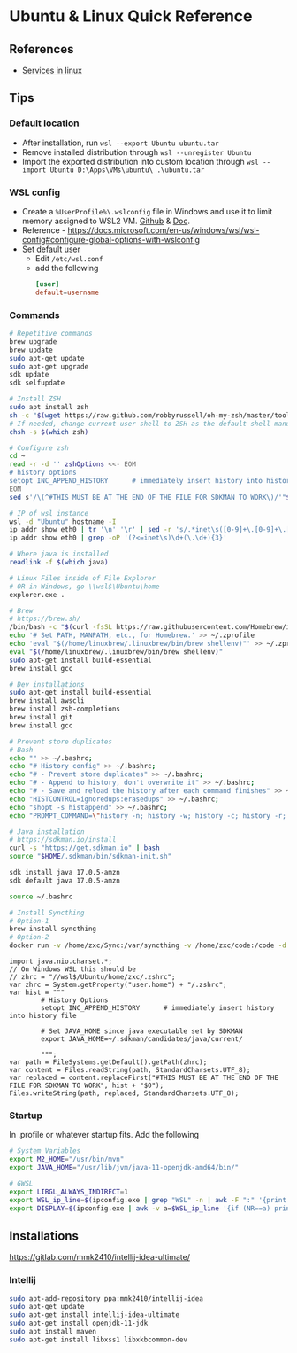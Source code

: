 # Ubuntu & Linux Quick Reference

## References

- [Services in linux](https://www.linuxfordevices.com/tutorials/linux/start-stop-restart-services-linux)

## Tips

### Default location

- After installation, run `wsl --export Ubuntu ubuntu.tar`
- Remove installed distribution through `wsl --unregister Ubuntu`
- Import the exported distribution into custom location through `wsl --import Ubuntu D:\Apps\VMs\ubuntu\ .\ubuntu.tar`

### WSL config

- Create  a  `%UserProfile%\.wslconfig` file in Windows and use it to limit memory assigned to WSL2 VM. [Github](https://github.com/microsoft/WSL/issues/4166#issuecomment-526725261) & [Doc](https://docs.microsoft.com/en-us/windows/wsl/release-notes#build-18945).
- Reference - https://docs.microsoft.com/en-us/windows/wsl/wsl-config#configure-global-options-with-wslconfig
- [Set default user](https://superuser.com/questions/1566022/how-to-set-default-user-for-manually-installed-wsl-distro/1627461#1627461)
    - Edit `/etc/wsl.conf`
    - add the following
        ```conf
        [user]
        default=username
        ```

### Commands

```sh
# Repetitive commands
brew upgrade
brew update
sudo apt-get update
sudo apt-get upgrade
sdk update
sdk selfupdate

# Install ZSH
sudo apt install zsh
sh -c "$(wget https://raw.github.com/robbyrussell/oh-my-zsh/master/tools/install.sh -O -)"
# If needed, change current user shell to ZSH as the default shell manually
chsh -s $(which zsh)

# Configure zsh
cd ~
read -r -d '' zshOptions <<- EOM
# history options
setopt INC_APPEND_HISTORY      # immediately insert history into history file
EOM
sed s'/\(^#THIS MUST BE AT THE END OF THE FILE FOR SDKMAN TO WORK\)/'"${zshOptions}"'\n\n\1/' -i 

# IP of wsl instance
wsl -d "Ubuntu" hostname -I
ip addr show eth0 | tr '\n' '\r' | sed -r 's/.*inet\s([0-9]+\.[0-9]+\.[0-9]+\.[0-9]+\/[0-9]+).*/\1\n/'
ip addr show eth0 | grep -oP '(?<=inet\s)\d+(\.\d+){3}'

# Where java is installed
readlink -f $(which java)

# Linux Files inside of File Explorer
# OR in Windows, go \\wsl$\Ubuntu\home
explorer.exe .

# Brew
# https://brew.sh/
/bin/bash -c "$(curl -fsSL https://raw.githubusercontent.com/Homebrew/install/HEAD/install.sh)"
echo '# Set PATH, MANPATH, etc., for Homebrew.' >> ~/.zprofile
echo 'eval "$(/home/linuxbrew/.linuxbrew/bin/brew shellenv)"' >> ~/.zprofile
eval "$(/home/linuxbrew/.linuxbrew/bin/brew shellenv)"
sudo apt-get install build-essential
brew install gcc

# Dev installations
sudo apt-get install build-essential
brew install awscli
brew install zsh-completions
brew install git
brew install gcc

# Prevent store duplicates
# Bash
echo "" >> ~/.bashrc;
echo "# History config" >> ~/.bashrc;
echo "# - Prevent store duplicates" >> ~/.bashrc;
echo "# - Append to history, don't overwrite it" >> ~/.bashrc;
echo "# - Save and reload the history after each command finishes" >> ~/.bashrc;
echo "HISTCONTROL=ignoredups:erasedups" >> ~/.bashrc;
echo "shopt -s histappend" >> ~/.bashrc;
echo "PROMPT_COMMAND=\"history -n; history -w; history -c; history -r; \$PROMPT_COMMAND\"" >> ~/.bashrc;

# Java installation
# https://sdkman.io/install
curl -s "https://get.sdkman.io" | bash
source "$HOME/.sdkman/bin/sdkman-init.sh"

sdk install java 17.0.5-amzn
sdk default java 17.0.5-amzn

source ~/.bashrc

# Install Syncthing
# Option-1
brew install syncthing
# Option-2
docker run -v /home/zxc/Sync:/var/syncthing -v /home/zxc/code:/code -d --name=syncthing-wsl --network=cnetwork -p 8384:8384 -p 22000:22000/tcp -p 22000:22000/udp -p 21027:21027/udp --hostname=syncthing-wsl syncthing/syncthing:latest
```

```jshelllanguage
import java.nio.charset.*;
// On Windows WSL this should be
// zhrc = "//wsl$/Ubuntu/home/zxc/.zshrc";
var zhrc = System.getProperty("user.home") + "/.zshrc";
var hist = """
        # History Options
        setopt INC_APPEND_HISTORY      # immediately insert history into history file
        
        # Set JAVA_HOME since java executable set by SDKMAN
        export JAVA_HOME=~/.sdkman/candidates/java/current/
        
        """;
var path = FileSystems.getDefault().getPath(zhrc);
var content = Files.readString(path, StandardCharsets.UTF_8);
var replaced = content.replaceFirst("#THIS MUST BE AT THE END OF THE FILE FOR SDKMAN TO WORK", hist + "$0");
Files.writeString(path, replaced, StandardCharsets.UTF_8);
```

### Startup

In .profile or whatever startup fits. Add the following

```bash
# System Variables
export M2_HOME="/usr/bin/mvn"
export JAVA_HOME="/usr/lib/jvm/java-11-openjdk-amd64/bin/"

# GWSL
export LIBGL_ALWAYS_INDIRECT=1
export WSL_ip_line=$(ipconfig.exe | grep "WSL" -n | awk -F ":" '{print $1+4}')
export DISPLAY=$(ipconfig.exe | awk -v a=$WSL_ip_line '{if (NR==a) print $NF":0.0"}' | tr -d "\r")
```

## Installations

https://gitlab.com/mmk2410/intellij-idea-ultimate/

### Intellij

```bash
sudo apt-add-repository ppa:mmk2410/intellij-idea
sudo apt-get update
sudo apt-get install intellij-idea-ultimate
sudo apt-get install openjdk-11-jdk
sudo apt install maven
sudo apt-get install libxss1 libxkbcommon-dev
```